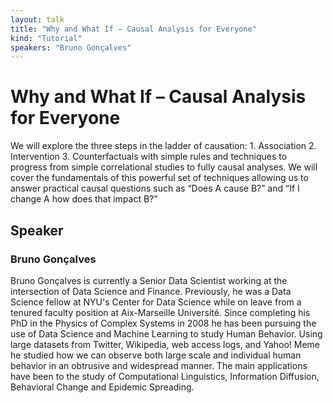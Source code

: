 ```yaml
---
layout: talk
title: "Why and What If – Causal Analysis for Everyone"
kind: "Tutorial"
speakers: "Bruno Gonçalves"
---
```


# Why and What If – Causal Analysis for Everyone

We will explore the three steps in the ladder of causation: 1. Association 2. Intervention 3. Counterfactuals with simple rules and techniques to progress from simple correlational studies to fully causal analyses. We will cover the fundamentals of this powerful set of techniques allowing us to answer practical causal questions such as “Does A cause B?” and “If I change A how does that impact B?”

## Speaker

### Bruno Gonçalves

Bruno Gonçalves is currently a Senior Data Scientist working at the intersection of Data Science and Finance. Previously, he was a Data Science fellow at NYU's Center for Data Science while on leave from a tenured faculty position at Aix-Marseille Université. Since completing his PhD in the Physics of Complex Systems in 2008 he has been pursuing the use of Data Science and Machine Learning to study Human Behavior. Using large datasets from Twitter, Wikipedia, web access logs, and Yahoo! Meme he studied how we can observe both large scale and individual human behavior in an obtrusive and widespread manner. The main applications have been to the study of Computational Linguistics, Information Diffusion, Behavioral Change and Epidemic Spreading.
